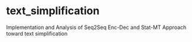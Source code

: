 # text_simplification
Implementation and Analysis of Seq2Seq Enc-Dec and Stat-MT Approach toward text simplification
